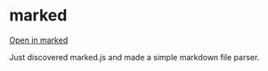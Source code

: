 # marked

[Open in marked](https://github.com/Thundiverter/marked/blob/master/README.md)

Just discovered marked.js and made a simple markdown file parser.